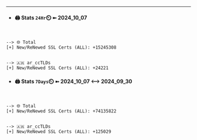 

---
- #### 🖨️ **Stats** `24Hr`⏲️ ➼ 2024_10_07
```console


--> 🌐 Total
[+] New/ReNewed SSL Certs (ALL): +15245308


--> 🇦🇷 ar_ccTLDs
[+] New/ReNewed SSL Certs (ALL): +24221

```

- #### 🖨️ **Stats** `7Days`⏲️ ➼ 2024_10_07 <--> 2024_09_30
```console


--> 🌐 Total
[+] New/ReNewed SSL Certs (ALL): +74135822


--> 🇦🇷 ar_ccTLDs
[+] New/ReNewed SSL Certs (ALL): +125029

```

